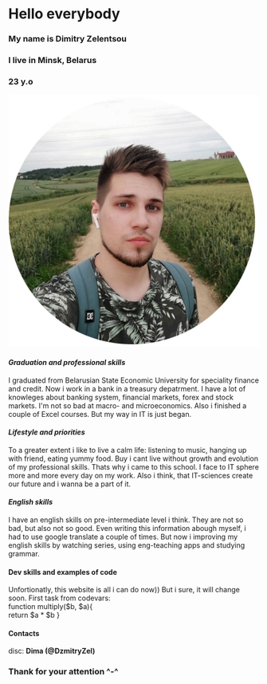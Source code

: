 # Hello everybody
### My name is Dimitry Zelentsou
### I live in Minsk, Belarus
### 23 y.o
![](cv-photo.jpg)
#### *Graduation and professional skills*
I graduated from Belarusian State Economic University for speciality finance and credit.
Now i work in a bank in a treasury depatrment.
I have a lot of knowleges about banking system, financial markets, forex and stock markets.
I'm not so bad at macro- and microeconomics.
Also i finished a couple of Excel courses.
But my way in IT is just began.
#### *Lifestyle and priorities*
To a greater extent i like to live a calm life: listening to music, hanging up with friend, eating yummy food.
Buy i cant live without growth and evolution of my professional skills. Thats why i came to this school. I face to IT sphere more and more every day on my work.
Also i think, that IT-sciences create our future and i wanna be a part of it.
#### *English skills*
I have an english skills on pre-intermediate level i think. They are not so bad, but also not so good. Even writing this information abough myself, i had to use google translate a couple of times. But now i improving my english skills by watching series, using eng-teaching apps and studying grammar.

#### Dev skills and examples of code
Unfortionatly, this website is all i can do now)) But i sure, it will change soon.
First task from codevars:   
    function multiply($b, $a){   
     return $a * $b
         }

#### Contacts 
disc: **Dima (@DzmitryZel)**

### Thank for your attention ^-^
